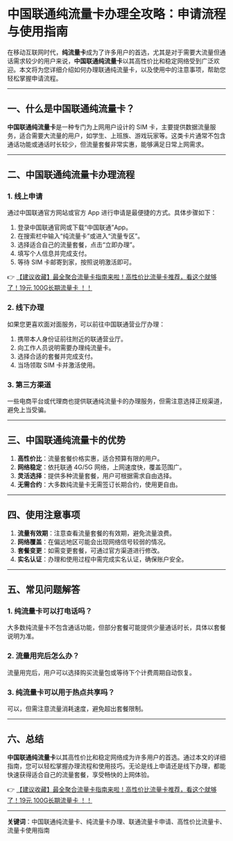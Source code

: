 # 中国联通纯流量卡办理全攻略：申请流程与使用指南

在移动互联网时代，**纯流量卡**成为了许多用户的首选，尤其是对于需要大流量但通话需求较少的用户来说，**中国联通纯流量卡**以其高性价比和稳定网络受到广泛欢迎。本文将为您详细介绍如何办理联通纯流量卡，以及使用中的注意事项，帮助您轻松掌握申请流程。

---

## 一、什么是中国联通纯流量卡？

**中国联通纯流量卡**是一种专门为上网用户设计的 SIM 卡，主要提供数据流量服务，适合需要大流量的用户，如学生、上班族、游戏玩家等。这类卡片通常不包含通话功能或通话时长较少，但流量套餐非常实惠，能够满足日常上网需求。

---

## 二、中国联通纯流量卡办理流程

### 1. 线上申请
通过中国联通官方网站或官方 App 进行申请是最便捷的方式。具体步骤如下：
1. 登录中国联通官网或下载“中国联通”App。
2. 在搜索栏中输入“纯流量卡”或进入“流量专区”。
3. 选择适合自己的流量套餐，点击“立即办理”。
4. 填写个人信息并完成支付。
5. 等待 SIM 卡邮寄到家，按照说明激活即可。

👉 [【建议收藏】最全聚合流量卡指南来啦！高性价比流量卡推荐，看这个就够了！19元 100G长期流量卡 ！！](https://www.91haoka.cn/webapp/weixiaodian/index.html?shop_id=563381)

### 2. 线下办理
如果您更喜欢面对面服务，可以前往中国联通营业厅办理：
1. 携带本人身份证前往附近的联通营业厅。
2. 向工作人员说明需要办理纯流量卡。
3. 选择合适的套餐并完成支付。
4. 当场领取 SIM 卡并激活使用。

### 3. 第三方渠道
一些电商平台或代理商也提供联通纯流量卡的办理服务，但需注意选择正规渠道，避免上当受骗。

---

## 三、中国联通纯流量卡的优势

1. **高性价比**：流量套餐价格实惠，适合预算有限的用户。
2. **网络稳定**：依托联通 4G/5G 网络，上网速度快，覆盖范围广。
3. **灵活选择**：提供多种流量套餐，用户可根据需求自由选择。
4. **无需合约**：大多数纯流量卡无需签订长期合约，使用更自由。

---

## 四、使用注意事项

1. **流量有效期**：注意查看流量套餐的有效期，避免流量浪费。
2. **网络覆盖**：在偏远地区可能会出现网络信号较弱的情况。
3. **套餐变更**：如需变更套餐，可通过官方渠道进行修改。
4. **实名认证**：办理和使用过程中需完成实名认证，确保账户安全。

---

## 五、常见问题解答

### 1. 纯流量卡可以打电话吗？
大多数纯流量卡不包含通话功能，但部分套餐可能提供少量通话时长，具体以套餐说明为准。

### 2. 流量用完后怎么办？
流量用完后，用户可以选择购买流量包或等待下个计费周期自动恢复。

### 3. 纯流量卡可以用于热点共享吗？
可以，但需注意流量消耗速度，避免超出套餐限制。

---

## 六、总结

**中国联通纯流量卡**以其高性价比和稳定网络成为许多用户的首选。通过本文的详细指南，您可以轻松掌握办理流程和使用技巧。无论是线上申请还是线下办理，都能快速获得适合自己的流量套餐，享受畅快的上网体验。

👉 [【建议收藏】最全聚合流量卡指南来啦！高性价比流量卡推荐，看这个就够了！19元 100G长期流量卡 ！！](https://www.91haoka.cn/webapp/weixiaodian/index.html?shop_id=563381)

---

**关键词**：中国联通纯流量卡、纯流量卡办理、联通流量卡申请、高性价比流量卡、流量卡使用指南